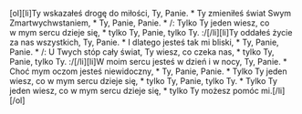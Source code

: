 [ol][li]Ty wskazałeś drogę do miłości, Ty, Panie. * Ty zmieniłeś świat Swym Zmartwychwstaniem, * Ty, Panie, Panie. * /: Tylko Ty jeden wiesz, co w mym sercu dzieje się, * tylko Ty, Panie, tylko Ty. :/[/li][li]Ty oddałeś życie za nas wszystkich, Ty, Panie. * I dlatego jesteś tak mi bliski, * Ty, Panie, Panie. * /: U Twych stóp cały świat, Ty wiesz, co czeka nas, * tylko Ty, Panie, tylko Ty. :/[/li][li]W moim sercu jesteś w dzień i w nocy, Ty, Panie. * Choć mym oczom jesteś niewidoczny, * Ty, Panie, Panie. * Tylko Ty jeden wiesz, co w mym sercu dzieje się, * tylko Ty, Panie, tylko Ty. * Tylko Ty jeden wiesz, co w mym sercu dzieje się, * tylko Ty możesz pomóc mi.[/li][/ol]